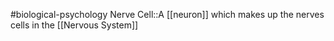 #biological-psychology 
Nerve Cell::A [[neuron]] which makes up the nerves cells in the [[Nervous System]]
<!--SR:!2023-12-21,3,250-->